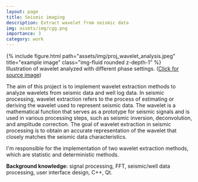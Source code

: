 ```yaml
---
layout: page
title: Seismic imaging
description: Extract wavelet from seismic data
img: assets/img/cgg.png
importance: 3
category: work
---
```


<div class="row">
    <div style="margin-left: auto; margin-right: auto;">
        {% include figure.html path="assets/img/proj_wavelet_analysis.jpeg" title="example image" class="img-fluid rounded z-depth-1" %}
    </div>
</div>
<div class="caption">
    Illustration of wavelet analyzed with different phase settings. (<a href="https://www.sciencedirect.com/topics/earth-and-planetary-sciences/wavelet">Click for source image</a>)
</div>

<p class="justify">
The aim of this project is to implement wavelet extraction methods to analyze wavelets from seismic data and well log data. In seismic processing, wavelet extraction refers to the process of estimating or deriving the wavelet used to represent seismic data. The wavelet is a mathematical function that serves as a prototype for seismic signals and is used in various processing steps, such as seismic inversion, deconvolution, and amplitude correction. The goal of wavelet extraction in seismic processing is to obtain an accurate representation of the wavelet that closely matches the seismic data characteristics.
</p>

<p class="justify">
I'm responsible for the implementation of two wavelet extraction methods, which are statistic and deterministic methods.
</p>

<p class="justify">
<strong>Background knowledge:</strong> signal processing, FFT, seismic/well data processing, user interface design, C++, Qt.
</p>
